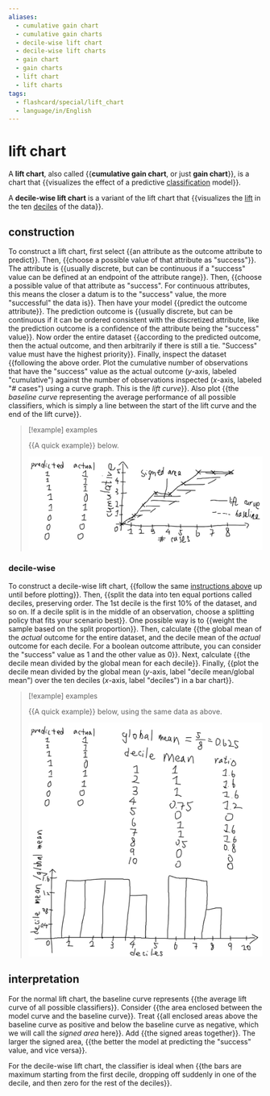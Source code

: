 ```yaml
---
aliases:
  - cumulative gain chart
  - cumulative gain charts
  - decile-wise lift chart
  - decile-wise lift charts
  - gain chart
  - gain charts
  - lift chart
  - lift charts
tags:
  - flashcard/special/lift_chart
  - language/in/English
---
```


# lift chart

A __lift chart__, also called {{__cumulative gain chart__, or just __gain chart__}}, is a chart that {{visualizes the effect of a predictive [classification](../general/statistical%20classification.md) model}}. <!--SR:!2024-05-16,23,258!2024-06-16,49,298-->

A __decile-wise lift chart__ is a variant of the lift chart that {{visualizes the [lift](../general/association%20rule%20learning.md#lift) in the ten [deciles](../general/decile.md) of the data}}. <!--SR:!2024-06-15,48,290-->

## construction

To construct a lift chart, first select {{an attribute as the outcome attribute to predict}}. Then, {{choose a possible value of that attribute as "success"}}. The attribute is {{usually discrete, but can be continuous if a "success" value can be defined at an endpoint of the attribute range}}. Then, {{choose a possible value of that attribute as "success". For continuous attributes, this means the closer a datum is to the "success" value, the more "successful" the data is}}. Then have your model {{predict the outcome attribute}}. The prediction outcome is {{usually discrete, but can be continuous if it can be ordered consistent with the discretized attribute, like the prediction outcome is a confidence of the attribute being the "success" value}}. Now order the entire dataset {{according to the predicted outcome, then the actual outcome, and then arbitrarily if there is still a tie. "Success" value must have the highest priority}}. Finally, inspect the dataset {{following the above order. Plot the cumulative number of observations that have the "success" value as the actual outcome (_y_-axis, labeled "cumulative") against the number of observations inspected (_x_-axis, labeled "# cases") using a curve graph. This is the _lift curve_}}. Also plot {{the _baseline curve_ representing the average performance of all possible classifiers, which is simply a line between the start of the lift curve and the end of the lift curve}}. <!--SR:!2024-06-10,44,290!2024-05-12,19,250!2024-05-25,30,278!2024-06-08,33,250!2024-06-10,35,258!2024-06-05,38,278!2024-05-21,26,270!2024-05-21,17,260!2024-05-26,20,260-->

> [!example] examples
>
> {{A quick example}} below.
>
> ![lift chart example](attachments/Pasted%20image%2020240322145601.png) <!--SR:!2024-06-08,33,250-->

### decile-wise

To construct a decile-wise lift chart, {{follow the same [instructions above](#construction) up until before plotting}}. Then, {{split the data into ten equal portions called deciles, preserving order. The 1st decile is the first 10% of the dataset, and so on. If a decile split is in the middle of an observation, choose a splitting policy that fits your scenario best}}. One possible way is to {{weight the sample based on the split proportion}}. Then, calculate {{the global mean of the _actual_ outcome for the entire dataset, and the decile mean of the _actual_ outcome for each decile. For a boolean outcome attribute, you can consider the "success" value as 1 and the other value as 0}}. Next, calculate {{the decile mean divided by the global mean for each decile}}. Finally, {{plot the decile mean divided by the global mean (_y_-axis, label "decile mean/global mean") over the ten deciles (_x_-axis, label "deciles") in a bar chart}}. <!--SR:!2024-05-12,20,258!2024-05-26,29,270!2024-06-13,36,250!2024-06-04,29,250!2024-06-01,34,270!2024-05-14,21,250-->

> [!example] examples
>
> {{A quick example}} below, using the same data as above.
>
> ![decile-wise lift chart example](attachments/Pasted%20image%2020240322164126.png) <!--SR:!2024-06-06,31,250-->

## interpretation

For the normal lift chart, the baseline curve represents {{the average lift curve of all possible classifiers}}. Consider {{the area enclosed between the model curve and the baseline curve}}. Treat {{all enclosed areas above the baseline curve as positive and below the baseline curve as negative, which we will call the _signed area_ here}}. Add {{the signed areas together}}. The larger the signed area, {{the better the model at predicting the "success" value, and vice versa}}. <!--SR:!2024-05-19,27,278!2024-06-01,38,290!2024-06-04,40,290!2024-06-09,43,290!2024-06-02,38,290-->

For the decile-wise lift chart, the classifier is ideal when {{the bars are maximum starting from the first decile, dropping off suddenly in one of the decile, and then zero for the rest of the deciles}}. <!--SR:!2024-05-11,19,258-->
